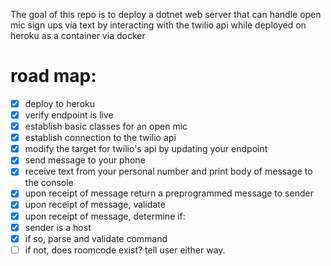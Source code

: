 The goal of this repo is to deploy a dotnet web server that can handle open mic sign ups via text by interacting with the twilio api while deployed on heroku as a container via docker
# road map:
- [x] deploy to heroku
- [x] verify endpoint is live
- [x] establish basic classes for an open mic
- [x] establish connection to the twilio api
- [x] modify the target for twilio's api by updating your endpoint
- [x] send message to your phone
- [x] receive text from your personal number and print body of message to the console
- [x] upon receipt of message return a preprogrammed message to sender
- [x] upon receipt of message, validate
- [x] upon receipt of message, determine if:
- [x] sender is a host
- [x] if so, parse and validate command
- [ ] if not, does roomcode exist? tell user either way. 
